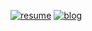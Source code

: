 [resume]: https://img.shields.io/static/v1?label=&message=resume&color=0FA369&logo=notion
[blog]: https://img.shields.io/static/v1?label=&message=blog&color=585858&logo=hugo

[![resume]](https://www.notion.so/tako8ki/TaKO8Ki-Profile-cfe263b5f0414a90b10369468bcb0ee5) [![blog]](http://blog.tako8ki.me/)
